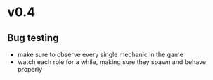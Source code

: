 # v0.4

## Bug testing
- make sure to observe every single mechanic in the game
- watch each role for a while, making sure they spawn and behave properly
